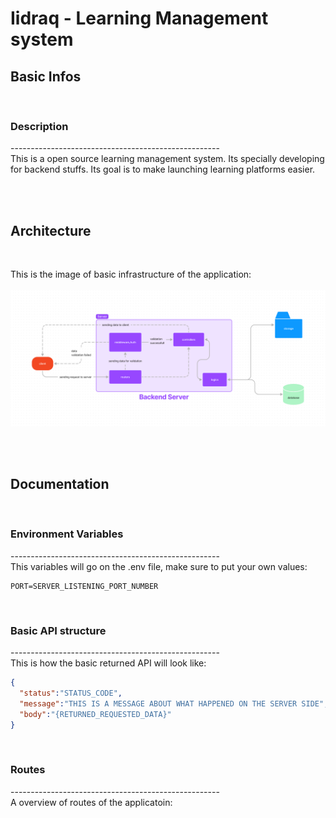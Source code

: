 # **Iidraq** - Learning Management system

## **Basic Infos**
&nbsp;

### Description
\----------------------------------------------------   
This is a open source learning management system. Its specially developing for backend stuffs. Its goal is to make launching learning platforms easier.

&nbsp;  
&nbsp;  


## **Architecture**
&nbsp;
 
This is the image of basic infrastructure of the application:   
&nbsp;   
<img src="content/architecture.png">

&nbsp;  
&nbsp;  


## **Documentation**
&nbsp;

### Environment Variables
\----------------------------------------------------  
This variables will go on the .env file, make sure to put your own values:

```
PORT=SERVER_LISTENING_PORT_NUMBER
```

&nbsp;  

### Basic API structure
\----------------------------------------------------  
This is how the basic returned API will look like:

```json
{
  "status":"STATUS_CODE",
  "message":"THIS IS A MESSAGE ABOUT WHAT HAPPENED ON THE SERVER SIDE",
  "body":"{RETURNED_REQUESTED_DATA}"
}
```

&nbsp;  

### Routes
\----------------------------------------------------  
A overview of routes of the applicatoin:


